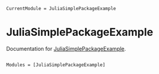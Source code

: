 ```@meta
CurrentModule = JuliaSimplePackageExample
```

# JuliaSimplePackageExample

Documentation for [JuliaSimplePackageExample](https://github.com/mantzaris/JuliaSimplePackageExample.jl).

```@index
```

```@autodocs
Modules = [JuliaSimplePackageExample]
```
